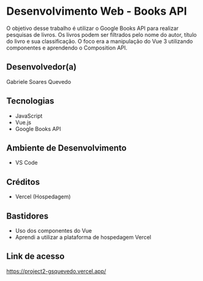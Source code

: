 # Desenvolvimento Web - Books API
O objetivo desse trabalho é utilizar o Google Books API para realizar pesquisas de livros.
Os livros podem ser filtrados pelo nome do autor, título do livro e sua classificação.
O foco era a manipulação do Vue 3 utilizando componentes e aprendendo o Composition API.

## Desenvolvedor(a)
Gabriele Soares Quevedo

## Tecnologias
- JavaScript
- Vue.js
- Google Books API

## Ambiente de Desenvolvimento
- VS Code

## Créditos 
- Vercel (Hospedagem)
  
## Bastidores 
- Uso dos componentes do Vue
- Aprendi a utilizar a plataforma de hospedagem Vercel

## Link de acesso
https://project2-gsquevedo.vercel.app/